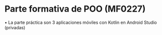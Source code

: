# Parte formativa de POO (MF0227) 
• La parte práctica son 3 aplicaciones móviles con Kotlin en Android Studio (privadas)
